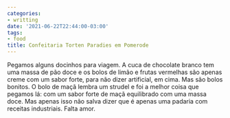 ```yaml
---
categories:
- writting
date: '2021-06-22T22:44:00-03:00'
tags:
- food
title: Confeitaria Torten Paradies em Pomerode
---
```


Pegamos alguns docinhos para viagem. A cuca de chocolate branco tem uma massa de pão doce e os bolos de limão e frutas vermelhas são apenas creme com um sabor forte, para não dizer artificial, em cima. Mas são bolos bonitos. O bolo de maçã lembra um strudel e foi a melhor coisa que pegamos lá: com um sabor forte de maçã equilibrado com uma massa doce. Mas apenas isso não salva dizer que é apenas uma padaria com receitas industriais. Falta amor.

